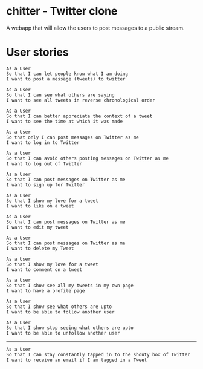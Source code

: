 # chitter - Twitter clone
A webapp that will allow the users to post messages to a public stream.


# User stories
```
As a User
So that I can let people know what I am doing  
I want to post a message (tweets) to twitter
```

```
As a User
So that I can see what others are saying  
I want to see all tweets in reverse chronological order
```

```
As a User
So that I can better appreciate the context of a tweet
I want to see the time at which it was made
```

```
As a User
So that only I can post messages on Twitter as me
I want to log in to Twitter
```

```
As a User
So that I can avoid others posting messages on Twitter as me
I want to log out of Twitter
```

```
As a User
So that I can post messages on Twitter as me
I want to sign up for Twitter
```

```
As a User
So that I show my love for a tweet
I want to like on a tweet
```

```
As a User
So that I can post messages on Twitter as me
I want to edit my tweet
```

```
As a User
So that I can post messages on Twitter as me
I want to delete my Tweet
```

```
As a User
So that I show my love for a tweet
I want to comment on a tweet
```
```
As a User
So that I show see all my tweets in my own page
I want to have a profile page
```
```
As a User
So that I show see what others are upto 
I want to be able to follow another user
```
```
As a User
So that I show stop seeing what others are upto
I want to be able to unfollow another user
```
--------------------
```
As a User
So that I can stay constantly tapped in to the shouty box of Twitter
I want to receive an email if I am tagged in a Tweet
```



